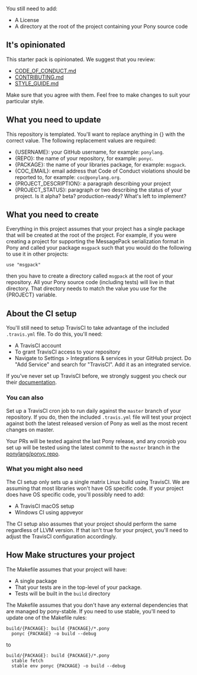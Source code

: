 You still need to add:

- A License
- A directory at the root of the project containing your Pony source code

## It's opinionated

This starter pack is opinionated. We suggest that you review:

- [CODE_OF_CONDUCT.md](CODE_OF_CONDUCT.md)
- [CONTRIBUTING.md](CONTRIBUTING.md)
- [STYLE_GUIDE.md](STYLE_GUIDE.md)

Make sure that you agree with them. Feel free to make changes to suit your particular style.

## What you need to update

This repository is templated. You'll want to replace anything in {} with the correct value. The following replacement values are required:

- {USERNAME}: your GitHub username, for example: `ponylang`.
- {REPO}: the name of your repository, for example: `ponyc`.
- {PACKAGE}: the name of your libraries package, for example: `msgpack`.
- {COC_EMAIL}: email address that Code of Conduct violations should be reported to, for example: `coc@ponylang.org`.
- {PROJECT_DESCRIPTION}: a paragraph describing your project
- {PROJECT_STATUS}: paragraph or two describing the status of your project. Is it alpha? beta? production-ready? What's left to implement?

## What you need to create

Everything in this project assumes that your project has a single package that will be created at the root of the project. For example, if you were creating a project for supporting the MessagePack serialization format in Pony and called your package `msgpack` such that you would do the following to use it in other projects:

```pony
use "msgpack"
```

then you have to create a directory called `msgpack` at the root of your repository. All your Pony source code (including tests) will live in that directory. That directory needs to match the value you use for the {PROJECT} variable.

## About the CI setup

You'll still need to setup TravisCI to take advantage of the included `.travis.yml` file.  To do this, you'll need:

- A TravisCI account
- To grant TravisCI access to your repository
- Navigate to Settings > Integrations & services in your GitHub project. Do "Add Service" and search for "TravisCI". Add it as an integrated service.

If you've never set up TravisCI before, we strongly suggest you check our their [documentation](https://docs.travis-ci.com/).

### You can also

Set up a TravisCI cron job to run daily against the `master` branch of your repository. If you do, then the included `.travis.yml` file will test your project against both the latest released version of Pony as well as the most recent changes on master.

Your PRs will be tested against the last Pony release, and any cronjob you set up will be tested using the latest commit to the `master` branch in the [ponylang/ponyc repo](https://github.com/ponylang/ponyc).

### What you might also need

The CI setup only sets up a single matrix Linux build using TravisCI. We are assuming that most libraries won't have OS specific code. If your project does have OS specific code, you'll possibly need to add:

- A TravisCI macOS setup
- Windows CI using appveyor

The CI setup also assumes that your project should perform the same regardless of LLVM version. If that isn't true for your project, you'll need to adjust the TravisCI configuration accordingly.

## How Make structures your project

The Makefile assumes that your project will have:

- A single package
- That your tests are in the top-level of your package.
- Tests will be built in the `build` directory

The Makefile assumes that you don't have any external dependencies that are managed by pony-stable. If you need to use stable, you'll need to update one of the Makefile rules:

```make
build/{PACKAGE}: build {PACKAGE}/*.pony
  ponyc {PACKAGE} -o build --debug
```

to

```make
build/{PACKAGE}: build {PACKAGE}/*.pony
  stable fetch
  stable env ponyc {PACKAGE} -o build --debug
```
